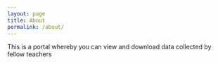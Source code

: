 ```yaml
---
layout: page
title: About
permalink: /about/
---
```


This is a portal whereby you can view and download data collected by fellow teachers
